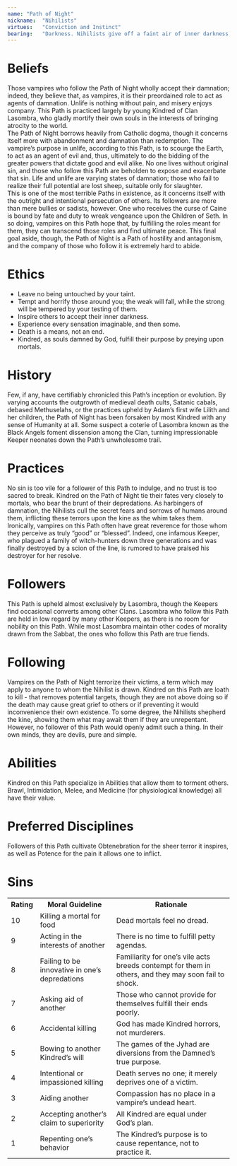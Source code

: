 ```yaml
---
name: "Path of Night"
nickname:  "Nihilists"
virtues:   "Conviction and Instinct"
bearing:   "Darkness. Nihilists give off a faint air of inner darkness, inspiring those around them to dwell on their darkest fears and thoughts. Their bearing modifier applies to any attempts to bring out a victim’s inner darkness, such as eliciting dirty secrets from a well-respected politician or convincing a saint to break her vow of chastity."
---
```


# Beliefs
Those vampires who follow the Path of Night wholly accept their damnation; indeed, they believe that, as vampires, it is their preordained role to act as agents of damnation. Unlife is nothing without pain, and misery enjoys company. This Path is practiced largely by young Kindred of Clan Lasombra, who gladly mortify their own souls in the interests of bringing atrocity to the world.<br>The Path of Night borrows heavily from Catholic dogma, though it concerns itself more with abandonment and damnation than redemption. The vampire’s purpose in unlife, according to this Path, is to scourge the Earth, to act as an agent of evil and, thus, ultimately to do the bidding of the greater powers that dictate good and evil alike. No one lives without original sin, and those who follow this Path are beholden to expose and exacerbate that sin. Life and unlife are varying states of damnation; those who fail to realize their full potential are lost sheep, suitable only for slaughter.<br>This is one of the most terrible Paths in existence, as it concerns itself with the outright and intentional persecution of others. Its followers are more than mere bullies or sadists, however. One who receives the curse of Caine is bound by fate and duty to wreak vengeance upon the Children of Seth. In so doing, vampires on this Path hope that, by fulfilling the roles meant for them, they can transcend those roles and find ultimate peace. This final goal aside, though, the Path of Night is a Path of hostility and antagonism, and the company of those who follow it is extremely hard to abide.

# Ethics
<ul><li>Leave no being untouched by your taint.</li><li>Tempt and horrify those around you; the weak will fall, while the strong will be tempered by your testing of them.</li><li>Inspire others to accept their inner darkness.</li><li>Experience every sensation imaginable, and then some.</li><li>Death is a means, not an end.</li><li>Kindred, as souls damned by God, fulfill their purpose by preying upon mortals.</li></ul>

# History
Few, if any, have certifiably chronicled this Path’s inception or evolution. By varying accounts the outgrowth of medieval death cults, Satanic cabals, debased Methuselahs, or the practices upheld by Adam’s first wife Lilith and her children, the Path of Night has been forsaken by most Kindred with any sense of Humanity at all. Some suspect a coterie of Lasombra known as the Black Angels foment dissension among the Clan, turning impressionable Keeper neonates down the Path’s unwholesome trail.

# Practices
No sin is too vile for a follower of this Path to indulge, and no trust is too sacred to break. Kindred on the Path of Night tie their fates very closely to mortals, who bear the brunt of their depredations. As harbingers of damnation, the Nihilists cull the secret fears and sorrows of humans around them, inflicting these terrors upon the kine as the whim takes them.<br>Ironically, vampires on this Path often have great reverence for those whom they perceive as truly “good” or “blessed”. Indeed, one infamous Keeper, who plagued a family of witch-hunters down three generations and was finally destroyed by a scion of the line, is rumored to have praised his destroyer for her resolve.

# Followers
This Path is upheld almost exclusively by Lasombra, though the Keepers find occasional converts among other Clans. Lasombra who follow this Path are held in low regard by many other Keepers, as there is no room for nobility on this Path. While most Lasombra maintain other codes of morality drawn from the Sabbat, the ones who follow this Path are true fiends.

# Following
Vampires on the Path of Night terrorize their victims, a term which may apply to anyone to whom the Nihilist is drawn. Kindred on this Path are loath to kill - that removes potential targets, though they are not above doing so if the death may cause great grief to others or if preventing it would inconvenience their own existence. To some degree, the Nihilists shepherd the kine, showing them what may await them if they are unrepentant. However, no follower of this Path would openly admit such a thing. In their own minds, they are devils, pure and simple.

# Abilities
Kindred on this Path specialize in Abilities that allow them to torment others. Brawl, Intimidation, Melee, and Medicine (for physiological knowledge) all have their value.

# Preferred Disciplines
Followers of this Path cultivate Obtenebration for the sheer terror it inspires, as well as Potence for the pain it allows one to inflict.

# Sins
<table><tr><th>Rating</th><th>Moral Guideline</th><th>Rationale</th></tr><tr><td>10</td><td>Killing a mortal for food</td><td>Dead mortals feel no dread.</td></tr><tr><td>9</td><td>Acting in the interests of another</td><td>There is no time to fulfill petty agendas.</td></tr><tr><td>8</td><td>Failing to be innovative in one’s depredations</td><td>Familiarity for one’s vile acts breeds contempt for them in others, and they may soon fail to shock.</td></tr><tr><td>7</td><td>Asking aid of another</td><td>Those who cannot provide for themselves fulfill their ends poorly.</td></tr><tr><td>6</td><td>Accidental killing</td><td>God has made Kindred horrors, not murderers.</td></tr><tr><td>5</td><td>Bowing to another Kindred’s will</td><td>The games of the Jyhad are diversions from the Damned’s true purpose.</td></tr><tr><td>4</td><td>Intentional or impassioned killing</td><td>Death serves no one; it merely deprives one of a victim.</td></tr><tr><td>3</td><td>Aiding another</td><td>Compassion has no place in a vampire’s undead heart.</td></tr><tr><td>2</td><td>Accepting another’s claim to superiority</td><td>All Kindred are equal under God’s plan.</td></tr><tr><td>1</td><td>Repenting one’s behavior</td><td>The Kindred’s purpose is to cause repentance, not to practice it.</td></tr></table>
